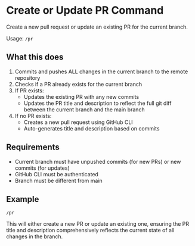 # Create or Update PR Command

Create a new pull request or update an existing PR for the current branch.

Usage: `/pr`

## What this does

1. Commits and pushes ALL changes in the current branch to the remote repository
2. Checks if a PR already exists for the current branch
3. If PR exists:
   - Updates the existing PR with any new commits
   - Updates the PR title and description to reflect the full git diff between the current branch and the main branch
4. If no PR exists:
   - Creates a new pull request using GitHub CLI
   - Auto-generates title and description based on commits

## Requirements

- Current branch must have unpushed commits (for new PRs) or new commits (for updates)
- GitHub CLI must be authenticated
- Branch must be different from main

## Example

```
/pr
```

This will either create a new PR or update an existing one, ensuring the PR title and description comprehensively reflects the current state of all changes in the branch.
